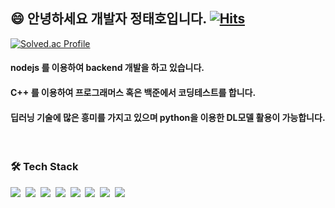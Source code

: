 ## 😄 안녕하세요 개발자 정태호입니다. [![Hits](https://hits.seeyoufarm.com/api/count/incr/badge.svg?url=https%3A%2F%2Fgithub.com%2FjungTH13%2FjungTH13&count_bg=%23EFA540&title_bg=%23EB3D3D&icon=&icon_color=%23E7E7E7&title=hits&edge_flat=false)](https://hits.seeyoufarm.com)

[![Solved.ac Profile](http://mazassumnida.wtf/api/v2/generate_badge?boj=iop5263)](https://solved.ac/iop5263/)

#### nodejs 를 이용하여 backend 개발을 하고 있습니다.
#### C++ 를 이용하여 프로그래머스 혹은 백준에서 코딩테스트를 합니다.
#### 딥러닝 기술에 많은 흥미를 가지고 있으며 python을 이용한 DL모델 활용이 가능합니다.

<br/>

### 🛠️ Tech Stack
<p>
<img src="https://img.shields.io/badge/JavaScript-F7DF1E?style=flat-square&logo=JavaScript&logoColor=white"/>&nbsp
<img src="https://img.shields.io/badge/Express-%23404d59?style=flat-square&logo=Express&logoColor=white"/>&nbsp
<img src="https://img.shields.io/badge/Vue-%2335495e.svg?style=flat-square&logo=vuedotjs&logoColor=%234FC08D"/>&nbsp
<img src="https://img.shields.io/badge/Python-3776AB.svg?style=flat-square&logo=python&logoColor=white"/>&nbsp
<img src="https://img.shields.io/badge/Flask-000000.svg?style=flat-square&logo=Flask&logoColor=white"/>&nbsp
<img src="https://img.shields.io/badge/MySQL-4479A1.svg?style=flat-square&logo=MySQL&logoColor=white"/>&nbsp
<img src="https://img.shields.io/badge/AWS-FF9900.svg?style=flat-square&logo=amazon-aws&logoColor=white"/>&nbsp
<img src="https://img.shields.io/badge/C++-00599C.svg?style=flat-square&logo=c%2B%2B&logoColor=white"/>
</p>

<!--
**jungTH13/jungTH13** is a ✨ _special_ ✨ repository because its `README.md` (this file) appears on your GitHub profile.

Here are some ideas to get you started:
👋
- 🔭 I’m currently working on ...
- 🌱 I’m currently learning ...
- 👯 I’m looking to collaborate on ...
- 🤔 I’m looking for help with ...
- 💬 Ask me about ...
- 📫 How to reach me: ...
- 😄 Pronouns: ...
- ⚡ Fun fact: ...
-->
